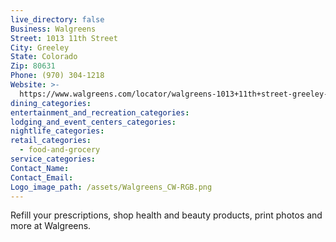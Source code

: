 ```yaml
---
live_directory: false
Business: Walgreens
Street: 1013 11th Street
City: Greeley
State: Colorado
Zip: 80631
Phone: (970) 304-1218
Website: >-
  https://www.walgreens.com/locator/walgreens-1013+11th+street-greeley-co-80631/id=17003
dining_categories:
entertainment_and_recreation_categories:
lodging_and_event_centers_categories:
nightlife_categories:
retail_categories:
  - food-and-grocery
service_categories:
Contact_Name:
Contact_Email:
Logo_image_path: /assets/Walgreens_CW-RGB.png
---
```


Refill your prescriptions, shop health and beauty products, print photos and more at Walgreens.